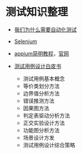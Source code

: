 # 测试知识整理

- [我们为什么需要自动化测试](http://www.easonhan.info/2013/12/06/why-automation/)

- [Selenium](http://www.seleniumhq.org/)
- [appium简明教程](http://www.easonhan.info/appium/2014/06/27/appium-01/)，[官网](http://appium.io/)
- [测试用例设计白皮书](http://blog.csdn.net/vincetest/article/details/1475414)
    - 测试用例基本概念
    - 等价类划分方法
    - 边界值分析方法
    - 错误推测方法
    - 因果图方法
    - 判定表驱动分析方法
    - 正交实验设计方法
    - 功能图分析方法
    - 场景设计方发
    - 测试用例设计综合策略
